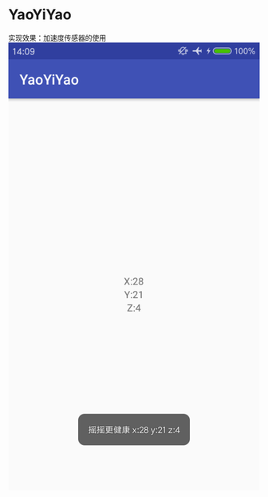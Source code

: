 # YaoYiYao
实现效果：加速度传感器的使用</br>
![Image text](https://github.com/ChouBaoDxs/MyResources/blob/master/image/Android/MyDemo/YaoYiYao.png)
